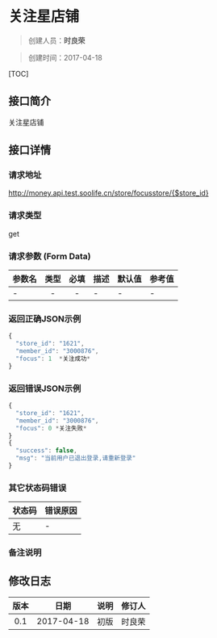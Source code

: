 # 关注星店铺
>创建人员：**时良荣**

>创建时间：2017-04-18

[TOC]


## 接口简介
关注星店铺

## 接口详情

### 请求地址
http://money.api.test.soolife.cn/store/focusstore/{$store_id}

### 请求类型
get

### 请求参数 (Form Data)
| 参数名 | 类型 | 必填 | 描述 | 默认值 | 参考值 |
| --- | :---: | :---: | --- | --- | --- |
|-|-|-|-|-|-|

### 返回正确JSON示例
```javascript
{
  "store_id": "1621",
  "member_id": "3000876",
  "focus": 1  *关注成功*
}
```
### 返回错误JSON示例
```javascript
{
  "store_id": "1621",
  "member_id": "3000876",
  "focus": 0 *关注失败*
}
{
  "success": false,
  "msg": "当前用户已退出登录,请重新登录"
}
```

### 其它状态码错误
| 状态码 | 错误原因     |
| :------------- | :------------- |
|无|-|

### 备注说明


## 修改日志
| 版本   | 日期         | 说明   | 修订人  |
| :----: | :----------: | :---- | :---- |
| 0.1  | 2017-04-18 | 初版   | 时良荣  |
